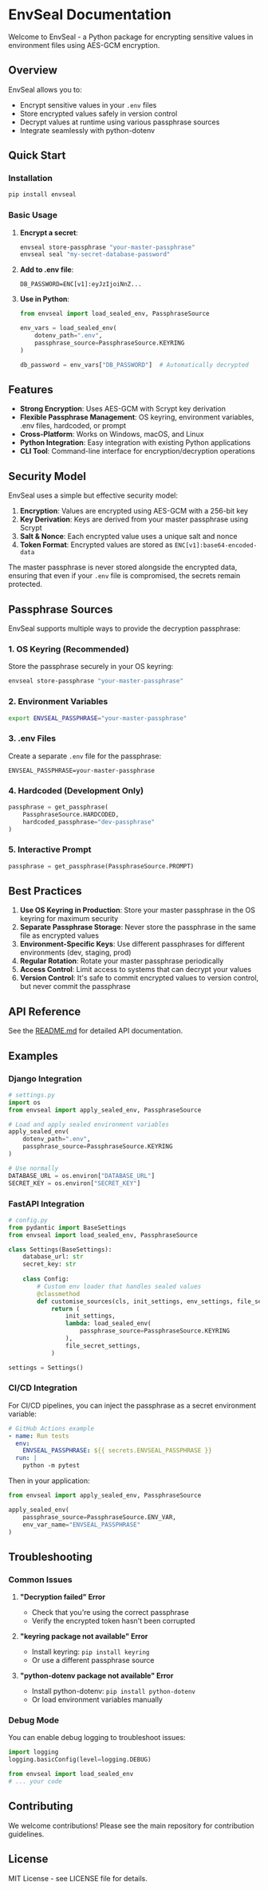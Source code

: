 # EnvSeal Documentation

Welcome to EnvSeal - a Python package for encrypting sensitive values in environment files using AES-GCM encryption.

## Overview

EnvSeal allows you to:
- Encrypt sensitive values in your `.env` files
- Store encrypted values safely in version control
- Decrypt values at runtime using various passphrase sources
- Integrate seamlessly with python-dotenv

## Quick Start

### Installation

```bash
pip install envseal
```

### Basic Usage

1. **Encrypt a secret**:
   ```bash
   envseal store-passphrase "your-master-passphrase"
   envseal seal "my-secret-database-password"
   ```

2. **Add to .env file**:
   ```env
   DB_PASSWORD=ENC[v1]:eyJzIjoiNnZ...
   ```

3. **Use in Python**:
   ```python
   from envseal import load_sealed_env, PassphraseSource
   
   env_vars = load_sealed_env(
       dotenv_path=".env",
       passphrase_source=PassphraseSource.KEYRING
   )
   
   db_password = env_vars["DB_PASSWORD"]  # Automatically decrypted
   ```

## Features

- **Strong Encryption**: Uses AES-GCM with Scrypt key derivation
- **Flexible Passphrase Management**: OS keyring, environment variables, .env files, hardcoded, or prompt
- **Cross-Platform**: Works on Windows, macOS, and Linux
- **Python Integration**: Easy integration with existing Python applications
- **CLI Tool**: Command-line interface for encryption/decryption operations

## Security Model

EnvSeal uses a simple but effective security model:

1. **Encryption**: Values are encrypted using AES-GCM with a 256-bit key
2. **Key Derivation**: Keys are derived from your master passphrase using Scrypt
3. **Salt & Nonce**: Each encrypted value uses a unique salt and nonce
4. **Token Format**: Encrypted values are stored as `ENC[v1]:base64-encoded-data`

The master passphrase is never stored alongside the encrypted data, ensuring that even if your `.env` file is compromised, the secrets remain protected.

## Passphrase Sources

EnvSeal supports multiple ways to provide the decryption passphrase:

### 1. OS Keyring (Recommended)
Store the passphrase securely in your OS keyring:
```bash
envseal store-passphrase "your-master-passphrase"
```

### 2. Environment Variables
```bash
export ENVSEAL_PASSPHRASE="your-master-passphrase"
```

### 3. .env Files
Create a separate `.env` file for the passphrase:
```env
ENVSEAL_PASSPHRASE=your-master-passphrase
```

### 4. Hardcoded (Development Only)
```python
passphrase = get_passphrase(
    PassphraseSource.HARDCODED,
    hardcoded_passphrase="dev-passphrase"
)
```

### 5. Interactive Prompt
```python
passphrase = get_passphrase(PassphraseSource.PROMPT)
```

## Best Practices

1. **Use OS Keyring in Production**: Store your master passphrase in the OS keyring for maximum security
2. **Separate Passphrase Storage**: Never store the passphrase in the same file as encrypted values
3. **Environment-Specific Keys**: Use different passphrases for different environments (dev, staging, prod)
4. **Regular Rotation**: Rotate your master passphrase periodically
5. **Access Control**: Limit access to systems that can decrypt your values
6. **Version Control**: It's safe to commit encrypted values to version control, but never commit the passphrase

## API Reference

See the [README.md](../README.md) for detailed API documentation.

## Examples

### Django Integration

```python
# settings.py
import os
from envseal import apply_sealed_env, PassphraseSource

# Load and apply sealed environment variables
apply_sealed_env(
    dotenv_path=".env",
    passphrase_source=PassphraseSource.KEYRING
)

# Use normally
DATABASE_URL = os.environ["DATABASE_URL"]
SECRET_KEY = os.environ["SECRET_KEY"]
```

### FastAPI Integration

```python
# config.py
from pydantic import BaseSettings
from envseal import load_sealed_env, PassphraseSource

class Settings(BaseSettings):
    database_url: str
    secret_key: str
    
    class Config:
        # Custom env loader that handles sealed values
        @classmethod
        def customise_sources(cls, init_settings, env_settings, file_secret_settings):
            return (
                init_settings,
                lambda: load_sealed_env(
                    passphrase_source=PassphraseSource.KEYRING
                ),
                file_secret_settings,
            )

settings = Settings()
```

### CI/CD Integration

For CI/CD pipelines, you can inject the passphrase as a secret environment variable:

```yaml
# GitHub Actions example
- name: Run tests
  env:
    ENVSEAL_PASSPHRASE: ${{ secrets.ENVSEAL_PASSPHRASE }}
  run: |
    python -m pytest
```

Then in your application:
```python
from envseal import apply_sealed_env, PassphraseSource

apply_sealed_env(
    passphrase_source=PassphraseSource.ENV_VAR,
    env_var_name="ENVSEAL_PASSPHRASE"
)
```

## Troubleshooting

### Common Issues

1. **"Decryption failed" Error**
   - Check that you're using the correct passphrase
   - Verify the encrypted token hasn't been corrupted

2. **"keyring package not available" Error**
   - Install keyring: `pip install keyring`
   - Or use a different passphrase source

3. **"python-dotenv package not available" Error**
   - Install python-dotenv: `pip install python-dotenv`
   - Or load environment variables manually

### Debug Mode

You can enable debug logging to troubleshoot issues:

```python
import logging
logging.basicConfig(level=logging.DEBUG)

from envseal import load_sealed_env
# ... your code
```

## Contributing

We welcome contributions! Please see the main repository for contribution guidelines.

## License

MIT License - see LICENSE file for details.